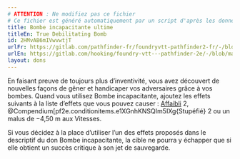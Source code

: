 ```yaml
---
# ATTENTION : Ne modifiez pas ce fichier
# Ce fichier est généré automatiquement par un script d'après les données du module Foundry VTT officiel et de sa traduction
title: Bombe incapacitante ultime
titleEn: True Debilitating Bomb
id: 2HMvAB6mIVwvwtjT
urlFr: https://gitlab.com/pathfinder-fr/foundryvtt-pathfinder2-fr/-/blob/master/data/feats/2HMvAB6mIVwvwtjT.htm
urlEn: https://gitlab.com/hooking/foundry-vtt---pathfinder-2e/-/blob/master/packs/data/feats.db/true-debilitating-bomb.json
layout: dons
---
```

En faisant preuve de toujours plus d’inventivité, vous avez découvert de nouvelles façons de gêner et handicaper vos adversaires grâce à vos bombes. Quand vous utilisez Bombe incapacitante, ajoutez les effets suivants à la liste d’effets que vous pouvez causer : [Affaibli](../conditions/affaibli.html) 2, @Compendium[pf2e.conditionitems.e1XGnhKNSQIm5IXg{Stupéfié} 2 ou un malus de −4,50 m aux Vitesses.

Si vous décidez à la place d’utiliser l’un des effets proposés dans le descriptif du don Bombe incapacitante, la cible ne pourra y échapper que si elle obtient un succès critique à son jet de sauvegarde.
